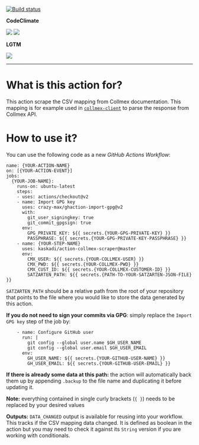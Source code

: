 [![Build status](https://img.shields.io/github/workflow/status/kaskadi/action-collmex-scraper/build?label=build&logo=mocha)](https://github.com/kaskadi/action-collmex-scraper/actions?query=workflow%3Abuild)

**CodeClimate**

[![](https://img.shields.io/codeclimate/maintainability/kaskadi/action-collmex-scraper?label=maintainability&logo=Code%20Climate)](https://codeclimate.com/github/kaskadi/action-collmex-scraper)
[![](https://img.shields.io/codeclimate/tech-debt/kaskadi/action-collmex-scraper?label=technical%20debt&logo=Code%20Climate)](https://codeclimate.com/github/kaskadi/action-collmex-scraper)

**LGTM**

[![](https://img.shields.io/lgtm/grade/javascript/github/kaskadi/action-collmex-scraper?label=code%20quality&logo=lgtm)](https://lgtm.com/projects/g/kaskadi/action-collmex-scraper/?mode=list)

****

# What is this action for?

This action scrape the CSV mapping from Collmex documentation. This mapping is for example used in [`collmex-client`](https://github.com/kaskadi/collmex-client) to parse the response from Collmex API.

# How to use it?

You can use the following code as a new _GitHub Actions Workflow_:

```
name: {YOUR-ACTION-NAME}
on: [{YOUR-ACTION-EVENT}]
jobs:
  {YOUR-JOB-NAME}:
    runs-on: ubuntu-latest
    steps:
    - uses: actions/checkout@v2
    - name: Import GPG key
      uses: crazy-max/ghaction-import-gpg@v2
      with:
        git_user_signingkey: true
        git_commit_gpgsign: true
      env:
        GPG_PRIVATE_KEY: ${{ secrets.{YOUR-GPG-PRIVATE-KEY} }}
        PASSPHRASE: ${{ secrets.{YOUR-GPG-PRIVATE-KEY-PASSPHRASE} }}
    - name: {YOUR-STEP-NAME}
      uses: kaskadi/action-collmex-scraper@master
      env:
        CMX_USER: ${{ secrets.{YOUR-COLLMEX-USER} }}
        CMX_PWD: ${{ secrets.{YOUR-COLLMEX-PWD} }}
        CMX_CUST_ID: ${{ secrets.{YOUR-COLLMEX-CUSTOMER-ID} }}
        SATZARTEN_PATH: ${{ secrets.{PATH-TO-YOUR-SATZARTEN-JSON-FILE} }}
```

`SATZARTEN_PATH` should be a relative path from the root of your repository that points to the file where you would like to store the data generated by this action.

**If you do not need to sign your commits via GPG**: simply replace the `Import GPG key` step of the job by:
```
    - name: Configure GitHub user
      run: |
        git config --global user.name $GH_USER_NAME
        git config --global user.email $GH_USER_EMAIL
      env:
        GH_USER_NAME: ${{ secrets.{YOUR-GITHUB-USER-NAME} }}
        GH_USER_EMAIL: ${{ secrets.{YOUR-GITHUB-USER-EMAIL} }}
```

**If there is already some data at this path:** the action will automatically back them up by appending `.backup` to the file name and duplicating it before updating it.

**Note:** everything contained in single curly brackets (`{ }`) needs to be replaced by your desired values

**Outputs:** `DATA_CHANGED` output is available for reusing into your workflow. This tracks if the CSV mapping data changed. It is defined as boolean in the action but you may need to check it against its `String` version if you are working with conditionals.
